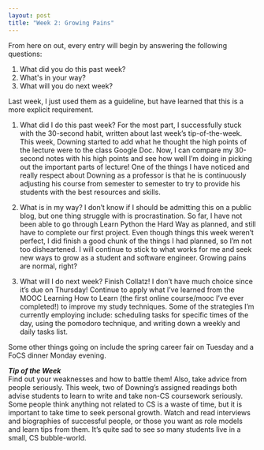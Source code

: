 ```yaml
---
layout: post
title: "Week 2: Growing Pains"
---
```


From here on out, every entry will begin by answering the following questions:
1. What did you do this past week?
2. What's in your way?
3. What will you do next week?

Last week, I just used them as a guideline, but have learned that this is a more explicit requirement.

1. What did I do this past week?
For the most part, I successfully stuck with the 30-second habit, written about last week’s tip-of-the-week.  This week, Downing started to add what he thought the high points of the lecture were to the class Google Doc.  Now, I can compare my 30-second notes with his high points and see how well I’m doing in picking out the important parts of lecture!  One of the things I have noticed and really respect about Downing as a professor is that he is continuously adjusting his course from semester to semester to try to provide his students with the best resources and skills.

2. What is in my way?
I don’t know if I should be admitting this on a public blog, but one thing struggle with is procrastination.  So far, I have not been able to go through Learn Python the Hard Way as planned, and still have to complete our first project.  Even though things this week weren’t perfect, I did finish a good chunk of the things I had planned, so I’m not too disheartened.  I will continue to stick to what works for me and seek new ways to grow as a student and software engineer.  Growing pains are normal, right?

3. What will I do next week?
Finish Collatz! I don’t have much choice since it’s due on Thursday! Continue to apply what I’ve learned from the MOOC Learning How to Learn (the first online course/mooc I’ve ever completed!) to improve my study techniques.  Some of the strategies I’m currently employing include: scheduling tasks for specific times of the day, using the pomodoro technique, and writing down a weekly and daily tasks list.

Some other things going on include the spring career fair on Tuesday and a FoCS dinner Monday evening. 

***Tip of the Week***   
Find out your weaknesses and how to battle them!  Also, take advice from people seriously.  This week, two of Downing’s assigned readings both advise students to learn to write and take non-CS coursework seriously.  Some people think anything not related to CS is a waste of time, but it is important to take time to seek personal growth.  Watch and read interviews and biographies of successful people, or those you want as role models and learn tips from them.  It’s quite sad to see so many students live in a small, CS bubble-world.

<script>
  (function(i,s,o,g,r,a,m){i['GoogleAnalyticsObject']=r;i[r]=i[r]||function(){
  (i[r].q=i[r].q||[]).push(arguments)},i[r].l=1*new Date();a=s.createElement(o),
  m=s.getElementsByTagName(o)[0];a.async=1;a.src=g;m.parentNode.insertBefore(a,m)
  })(window,document,'script','//www.google-analytics.com/analytics.js','ga');

  ga('create', 'UA-72832219-1', 'auto');
  ga('send', 'pageview');

</script>
